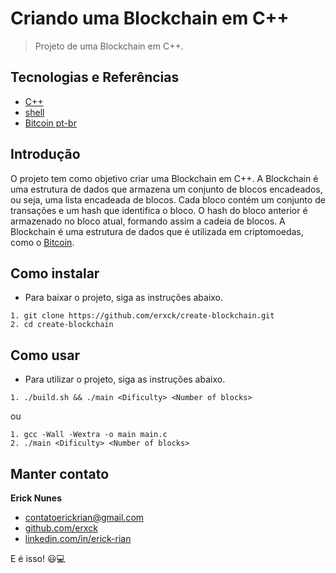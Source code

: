 # Criando uma Blockchain em C++

> Projeto de uma Blockchain em C++.

## Tecnologias e Referências

- [C++](https://www.learncpp.com/)
- [shell](https://www.shellscript.sh/)
- [Bitcoin pt-br](https://bitcoin.org/files/bitcoin-paper/bitcoin_pt.pdf)

## Introdução

O projeto tem como objetivo criar uma Blockchain em C++. A Blockchain é uma estrutura de dados que armazena um conjunto de blocos encadeados, ou seja, uma lista encadeada de blocos. Cada bloco contém um conjunto de transações e um hash que identifica o bloco. O hash do bloco anterior é armazenado no bloco atual, formando assim a cadeia de blocos. A Blockchain é uma estrutura de dados que é utilizada em criptomoedas, como o [Bitcoin](https://bitcoin.org/files/bitcoin-paper/bitcoin_pt.pdf).

## Como instalar

- Para baixar o projeto, siga as instruções abaixo.

```
1. git clone https://github.com/erxck/create-blockchain.git
2. cd create-blockchain
```

## Como usar

- Para utilizar o projeto, siga as instruções abaixo.

```
1. ./build.sh && ./main <Dificulty> <Number of blocks>
```

ou

```
1. gcc -Wall -Wextra -o main main.c
2. ./main <Dificulty> <Number of blocks>
```

## Manter contato

**Erick Nunes**

- [contatoerickrian@gmail.com](mailto:contatoerickrian@gmail.com)
- [github.com/erxck](https://github.com/erxck)
- [linkedin.com/in/erick-rian](https://linkedin.com/in/erick-rian)

E é isso! 😃💻
